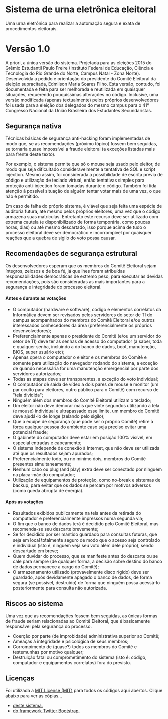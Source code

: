 # Sistema de urna eletrônica eleitoral
<p>
Uma urna eletrônica para realizar a automação segura e exata de procedimentos eleitorais.
</p>

<h1>Versão 1.0</h1>
<p>A priori, a única versão do sistema. Projetada para as 
eleições 2015 do Grêmio Estudantil Paulo Freire (Instituto Federal de Educação, Ciência e Tecnologia
do Rio Grande do Norte, Campus Natal - Zona Norte).  Desenvolvida a pedido e orientação do 
presidente do Comitê Eleitoral da eleição supracitada, Edmilson Maria Soares Filho. 
Esta versão, contudo, foi documentada e feita para ser melhorada e reutilizada em quaisquer 
situações, requerendo pouquíssimas alterações no código. Inclusive,
uma versão modificada (apenas textualmente) pelos próprios desenvolvedores foi usada para a eleição dos
delegados do mesmo campus para o 41º Congresso Nacional da União Brasileira dos Estudantes Secundaristas.</p>

<h2>Segurança nativa</h2>
<p>Técnicas básicas de segurança anti-hacking foram implementadas de modo que, se as 
recomendações (próximo tópico) fossem bem seguidas, se tornaria quase impossível
a fraude eleitoral (a exceções listadas mais para frente deste texto).</p>
<p>Por exemplo, o sistema permite que só o mouse seja usado pelo eleitor, de modo que
seja dificultado consideravelmente a tentativa de SQL e script injection. Mesmo assim,
foi considerada a possibilidade de escrita prévia de código e utilização de teclado virtual, 
então tentativas simples para proteção anti-injection foram tomadas durante o código. Também
foi tida atenção à possível situação de alguém tentar votar mais de uma vez, o que não é permitido.</p>
<p>Em caso de falha do próprio sistema, é viável que seja feita uma espécie de auditoria futura,
até mesmo pelos próprios eleitores, uma vez que o código armazena suas matrículas.
Entretanto este recurso deve ser utilizado com extrema cautela (e disponibilizado de
forma temporária, como poucas horas, dias) ou até mesmo descartado, isso porque acima de tudo o processo
eleitoral deve ser democrático e incorrompível por quaisquer reações que a quebra de 
sigilo do voto possa causar.</p>

<h2>Recomendações de segurança estrutural</h2>
<p>Os desenvolvedores esperam que os membros do Comitê Eleitoral sejam íntegros, zelosos e de boa fé, já que lhes
foram atribuídas responsabilidades democráticas de extremo peso, para executar as devidas
recomendações, pois são consideradas as mais importantes para a segurança e integridade do processo eleitoral.</p>
<h4>Antes e durante as votações</h4>
<ul>
<li>O computador (hardware e software), código e elementos correlatos da Informática devem ser revisados
pelos servidores do setor de TI do campus acompanhados
do membros do Comitê Eleitoral e/ou outros interessados conhecedores da área (preferencialmente os próprios
desenvolvedores);</li>
<li>Preferencialmente apenas o presidente do Comitê (e/ou um servidor do setor de TI) deve ter as senhas de acesso
do computador (a saber, toda e qualquer senha, incluindo a do banco de dados, boot, manutenção, BIOS, super 
usuário etc);</li>
<li>Apenas opera o computador o eleitor e os membros do Comitê e somente para utilização do navegador rodando
do sistema, a exceção de quando necessária for uma manutenção emergencial por parte dos servidores autorizados;</li>
<li>Todas as etapas deve ser transparentes, a exceção do voto individual;</li>
<li>O computador dê saída de vídeo a dois pares de mouse e monitor (um par oculto para eleitores, outro público
para o Comitê) com recurso de "tela dividida";</li>
<li>Ninguém além dos membros do Comitê Eleitoral utilizam o teclado;</li>
<li>Um eleitor não deve demorar mais que vinte segundos utilizando a tela (e mouse) individual e ultrapassado esse
limite, um membro do Comitê deve ajudá-lo de longe (zelando pelo sigilo);</li>
<li>Que a equipe de segurança (que pode ser o próprio Comitê) retire à força qualquer pessoa do ambiente caso seja
preciso evitar uma potencial fraude;</li>
<li>O gabinete do computador deve estar em posição 100% visível, em especial entradas e cabeamento;</li>
<li>O sistema independe de conexão à Internet, que não deve ser utilizada até que os resultados sejam apurados;</li>
<li>Preferencialmente todo, ou no mínimo dois, membros do Comitê presentes simultaneamente;</li>
<li>Nenhum cabo ou plug (and play) extra deve ser conectado por ninguém na placa-mãe do computador;</li>
<li>Utilização de equipamentos de proteção, como no-break e sistemas de backup, para evitar que os
dados se percam por motivos adversos (como queda abrupta de energia).</li>
</ul>
<h4>Após as votações</h4>
<ul>
<li>Resultados exibidos publicamente na tela antes da retirada do computador e
preferencialmente impressos numa segunda via;</li>
<li>O fim que o banco de dados terá é decidido pelo Comitê Eleitoral, mas recomenda-se seu descarte brevemente;</li>
<li>Se for decidido por ser mantido guardado para consultas futuras, que seja em local totalmente seguro de modo
que o acesso seja controlado e individual (isto é, ninguém veja seu voto além dele próprio), sendo descartado em
breve;</li>
<li>Quem duvidar do processo, que se manifeste antes do descarte ou se cale para sempre (de qualquer forma,
a decisão sobre destino do banco de dados permanece a cargo do Comitê);</li>
<li>O armazenamento utilizado (provavelmente disco rígido) deve ser guardado, após devidamente apagado o banco de
dados, de forma segura (se possível, destruído) de forma que ninguém possa acessá-lo posteriormente para 
consulta não autorizada.</li>
</ul>

<h2>Riscos ao sistema</h2>
<p>Uma vez que as recomendações fossem bem seguidas, as únicas formas de fraude 
seriam relacionadas ao Comitê Eleitoral, que é basicamente responsável pela segurança do processo.
<ul>
<li>Coerção por parte (de improbidade) administrativa superior ao Comitê;</li>
<li>Ameaças à integridade e psicológica de seus membros;</li>
<li>Corrompimento de (quase?) todos os membros do Comitê e testemunhas por motivo qualquer;</li>
<li>Destruição fatal ou comprometimento do sistema (isto é: código, computador e equipamentos correlatos)
fora do previsto.</li>
</ul>
</p>

<h2>Licenças</h2>
<p>Foi utilizada a <a href="https://opensource.org/licenses/MIT">MIT License (MIT)</a> para todos os códigos aqui abertos. Clique abaixo para ver as cópias...<br/>
<ul>
<li><a href="LICENSE.md">deste sistema.</a></li>
<li><a href="http://getbootstrap.com/getting-started/#license-faqs">do framework Twitter Bootstrap.</a></li>
</ul>
</p>
